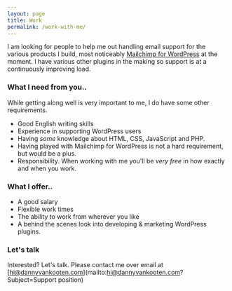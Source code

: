 ```yaml
---
layout: page
title: Work
permalink: /work-with-me/
---
```


I am looking for people to help me out handling email support for the various products I build, most noticeably [Mailchimp for WordPress](https://www.mc4wp.com/) at the moment. I have various other plugins in the making so support is at a continuously improving load.

### What I need from you..

While getting along well is very important to me, I do have some other requirements.
 
- Good English writing skills
- Experience in supporting WordPress users
- Having _some_ knowledge about HTML, CSS, JavaScript and PHP.
- Having played with Mailchimp for WordPress is not a hard requirement, but would be a plus.
- Responsibility. When working with me you'll be _very free_ in how exactly and when you work.

### What I offer..

- A good salary
- Flexible work times
- The ability to work from wherever you like
- A behind the scenes look into developing & marketing WordPress plugins.


### Let's talk
Interested? Let's talk. Please contact me over email at [hi@dannyvankooten.com](mailto:hi@dannyvankooten.com?Subject=Support position)
